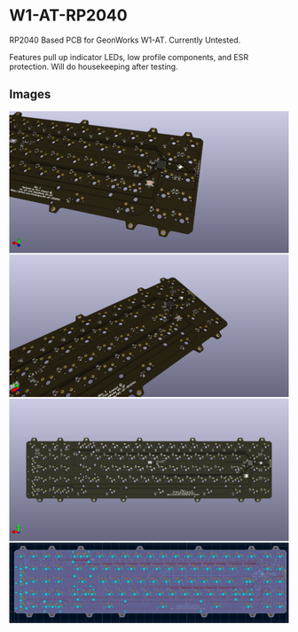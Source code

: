 # W1-AT-RP2040
RP2040 Based PCB for GeonWorks W1-AT. Currently Untested.

Features pull up indicator LEDs, low profile components, and ESR protection. Will do housekeeping after testing.
## Images
![Alt text](https://github.com/FinnKrass/W1-AT-RP2040/blob/main/img/c.png)
![Alt text](https://github.com/FinnKrass/W1-AT-RP2040/blob/main/img/d.png)
![Alt text](https://github.com/FinnKrass/W1-AT-RP2040/blob/main/img/e.png)
![Alt text](https://github.com/FinnKrass/W1-AT-RP2040/blob/main/img/f.PNG)
